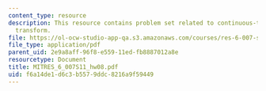 ```yaml
---
content_type: resource
description: This resource contains problem set related to continuous-time fourier
  transform.
file: https://ol-ocw-studio-app-qa.s3.amazonaws.com/courses/res-6-007-signals-and-systems-spring-2011/f6a14de1d6c3b5579ddc8216a9f59449_MITRES_6_007S11_hw08.pdf
file_type: application/pdf
parent_uid: 2e9a8aff-96f8-e559-11ed-fb8887012a8e
resourcetype: Document
title: MITRES_6_007S11_hw08.pdf
uid: f6a14de1-d6c3-b557-9ddc-8216a9f59449
---
```

